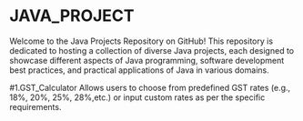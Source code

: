 # JAVA_PROJECT
 Welcome to the Java Projects Repository on GitHub! This repository is dedicated to hosting a collection of diverse Java projects, each designed to showcase different aspects of Java programming, software development best practices, and practical applications of Java in various domains.

#1.GST_Calculator
Allows users to choose from predefined GST rates (e.g., 18%, 20%, 25%, 28%,etc.) or input custom rates as per the specific requirements.
